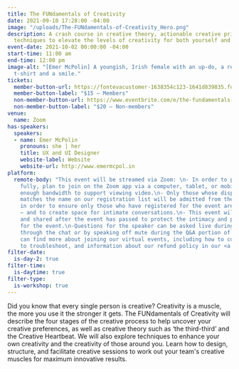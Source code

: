 ```yaml
---
title: The FUNdamentals of Creativity
date: 2021-09-10 17:28:00 -04:00
image: "/uploads/The-FUNdamentals-of-Creativity_Hero.png"
description: A crash course in creative theory, actionable creative principles and
  techniques to elevate the levels of creativity for both yourself and your team.
event-date: 2021-10-02 00:00:00 -04:00
start-time: 11:00 am
end-time: 12:00 pm
image-alt: "[Emer McPolin] A youngish, Irish female with an up-do, a red lip, a white
  t-shirt and a smile."
tickets:
  member-button-url: https://fontevacustomer-1638354c123-1641d839835.force.com/services/oauth2/authorize?client_id=3MVG9nthuDc9owbcOq7_07W.HriOQQPWTbMkrpOla.ajDQlTHf4_uby_mhwylcX.mJBU2O2SppTiZMS0J_HJd&response_type=code&redirect_uri=https://ikit.aiga.org/ikit_national_util/ikit-national-util-sso-redirect/&state=https%3A%2F%2Fdc.aiga.org%2F%3Fpost_type%3Dikit_event%26p%3D447821%26redirect_source%3Deventbrite_register
  member-button-label: "$15 — Members"
  non-member-button-url: https://www.eventbrite.com/e/the-fundamentals-of-creativity-tickets-170450339554
  non-member-button-label: "$20 — Non-members"
venue:
  name: Zoom
has-speakers:
  speakers:
  - name: Emer McPolin
    pronouns: she | her
    title: UX and UI Designer
    website-label: Website
    website-url: http://www.emermcpol.in
platform:
  remote-body: "This event will be streamed via Zoom: \n- In order to participate
    fully, plan to join on the Zoom app via a computer, tablet, or mobile device with
    enough bandwidth to support viewing video.\n- Only those whose display name fully
    matches the name on our registration list will be admitted from the waiting room,
    in order to ensure only those who have registered for the event are able to attend
    — and to create space for intimate conversations.\n- This event will not be recorded
    and shared after the event has passed to protect the intimacy and privacy required
    for the event.\n-Questions for the speaker can be asked live during the event
    through the chat or by speaking off mute during the Q&A portion of the event.\nYou
    can find more about joining our virtual events, including how to connect, directions
    to troubleshoot, and information about our refund policy in our <a href=”https://2020.dcdesignweek.org/faqs/”>FAQs</a>.\n"
filter-date:
  is-day-2: true
filter-time:
  is-daytime: true
filter-type:
  is-workshop: true
---
```


Did you know that every single person is creative? Creativity is a muscle, the more you use it the stronger it gets. The FUNdamentals of Creativity will describe the four stages of the creative process to help uncover your creative preferences, as well as creative theory such as ‘the third-third’ and the Creative Heartbeat. We will also explore techniques to enhance your own creativity and the creativity of those around you. Learn how to design, structure, and facilitate creative sessions to work out your team's creative muscles for maximum innovative results.